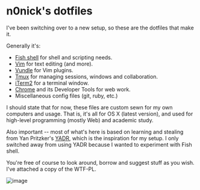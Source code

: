 # n0nick's dotfiles

I've been switching over to a new setup, so these are the dotfiles that make it.

Generally it's:

* [Fish shell] for shell and scripting needs.
* [Vim] for text editing (and more).
* [Vundle] for Vim plugins.
* [Tmux] for managing sessions, windows and collaboration.
* [iTerm2] for a terminal window.
* [Chrome] and its Developer Tools for web work.
* Miscellaneous config files (git, ruby, etc.)

I should state that for now, these files are custom sewn for my own computers and usage. That is, it's all for OS X (latest version), and used for high-level programming (mostly Web) and academic study.

Also important -- most of what's here is based on learning and stealing from Yan Pritzker's [YADR], which is the inspiration for my setup. I only switched away from using YADR because I wanted to experiment with Fish shell.

You're free of course to look around, borrow and suggest stuff as you wish. I've attached a copy of the WTF-PL.

![image](http://s22.postimg.org/w2lm7lvyp/Awesome_Bob_yafgc_by_Hyshinara.png)

[Fish shell]: http://fishshell.com
[Vim]: http://vim.org
[Vundle]: http://github.com/gmarik/vundle
[Tmux]: http://tmux.sourceforge.net/
[iTerm2]: http://iterm2.com/
[Chrome]: http://google.com/chrome
[YADR]: http://github.com/skwp/dotfiles